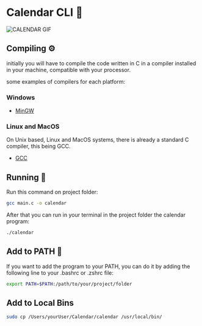 # Calendar CLI 📅

![CALENDAR GIF](https://i.giphy.com/media/lNnlsw4x17EKWH3GDR/giphy.webp)


## Compiling ⚙️

initially you will have to compile the code written in C in a compiler installed in your machine, compatible with your processor.

some examples of compilers for each platform:

### Windows

- [MinGW](https://www.mingw-w64.org/)

### Linux and MacOS

On Unix based, Linux and MacOS systems, there is already a standard C compiler, this being GCC.

- [GCC](https://gcc.gnu.org/)

## Running 🏃

Run this command on project folder:

```BASH
gcc main.c -o calendar

```

After that you can run in your terminal in the project folder the calendar program:

```bash
./calendar
```

## Add to PATH 📂

If you want to add the program to your PATH, you can do it by adding the following line to your .bashrc or .zshrc file:

```bash
export PATH=$PATH:/path/to/your/project/folder
```

## Add to Local Bins

```bash
sudo cp /Users/yourUser/Calendar/calendar /usr/local/bin/
```
